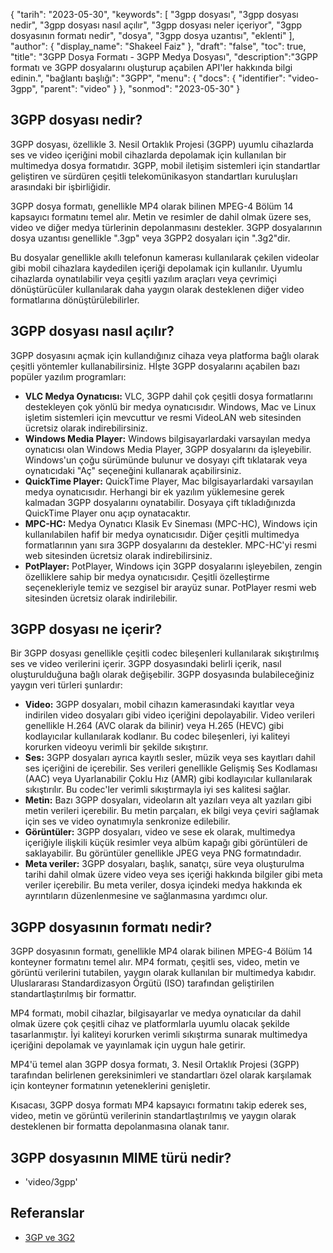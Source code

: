 {
"tarih": "2023-05-30",
  "keywords": [
"3gpp dosyası",
"3gpp dosyası nedir",
"3gpp dosyası nasıl açılır",
"3gpp dosyası neler içeriyor",
"3gpp dosyasının formatı nedir",
"dosya",
"3gpp dosya uzantısı",
"eklenti"
],
  "author": {
"display_name": "Shakeel Faiz"
},
"draft": "false",
"toc": true,
"title": "3GPP Dosya Formatı - 3GPP Medya Dosyası",
  "description":"3GPP formatı ve 3GPP dosyalarını oluşturup açabilen API'ler hakkında bilgi edinin.",
"bağlantı başlığı": "3GPP",
  "menu": {
    "docs": {
      "identifier": "video-3gpp",
      "parent": "video"
}
},
"sonmod": "2023-05-30"
}

## 3GPP dosyası nedir?

3GPP dosyası, özellikle 3. Nesil Ortaklık Projesi (3GPP) uyumlu cihazlarda ses ve video içeriğini mobil cihazlarda depolamak için kullanılan bir multimedya dosya formatıdır. 3GPP, mobil iletişim sistemleri için standartlar geliştiren ve sürdüren çeşitli telekomünikasyon standartları kuruluşları arasındaki bir işbirliğidir.

3GPP dosya formatı, genellikle MP4 olarak bilinen MPEG-4 Bölüm 14 kapsayıcı formatını temel alır. Metin ve resimler de dahil olmak üzere ses, video ve diğer medya türlerinin depolanmasını destekler. 3GPP dosyalarının dosya uzantısı genellikle ".3gp" veya 3GPP2 dosyaları için ".3g2"dir.

Bu dosyalar genellikle akıllı telefonun kamerası kullanılarak çekilen videolar gibi mobil cihazlara kaydedilen içeriği depolamak için kullanılır. Uyumlu cihazlarda oynatılabilir veya çeşitli yazılım araçları veya çevrimiçi dönüştürücüler kullanılarak daha yaygın olarak desteklenen diğer video formatlarına dönüştürülebilirler.

## 3GPP dosyası nasıl açılır?

3GPP dosyasını açmak için kullandığınız cihaza veya platforma bağlı olarak çeşitli yöntemler kullanabilirsiniz. Hİşte 3GPP dosyalarını açabilen bazı popüler yazılım programları:

- **VLC Medya Oynatıcısı:** VLC, 3GPP dahil çok çeşitli dosya formatlarını destekleyen çok yönlü bir medya oynatıcısıdır. Windows, Mac ve Linux işletim sistemleri için mevcuttur ve resmi VideoLAN web sitesinden ücretsiz olarak indirebilirsiniz.
- **Windows Media Player:** Windows bilgisayarlardaki varsayılan medya oynatıcısı olan Windows Media Player, 3GPP dosyalarını da işleyebilir. Windows'un çoğu sürümünde bulunur ve dosyayı çift tıklatarak veya oynatıcıdaki "Aç" seçeneğini kullanarak açabilirsiniz.
- **QuickTime Player:** QuickTime Player, Mac bilgisayarlardaki varsayılan medya oynatıcısıdır. Herhangi bir ek yazılım yüklemesine gerek kalmadan 3GPP dosyalarını oynatabilir. Dosyaya çift tıkladığınızda QuickTime Player onu açıp oynatacaktır.
- **MPC-HC:** Medya Oynatıcı Klasik Ev Sineması (MPC-HC), Windows için kullanılabilen hafif bir medya oynatıcısıdır. Diğer çeşitli multimedya formatlarının yanı sıra 3GPP dosyalarını da destekler. MPC-HC'yi resmi web sitesinden ücretsiz olarak indirebilirsiniz.
- **PotPlayer:** PotPlayer, Windows için 3GPP dosyalarını işleyebilen, zengin özelliklere sahip bir medya oynatıcısıdır. Çeşitli özelleştirme seçenekleriyle temiz ve sezgisel bir arayüz sunar. PotPlayer resmi web sitesinden ücretsiz olarak indirilebilir.

## 3GPP dosyası ne içerir?

Bir 3GPP dosyası genellikle çeşitli codec bileşenleri kullanılarak sıkıştırılmış ses ve video verilerini içerir. 3GPP dosyasındaki belirli içerik, nasıl oluşturulduğuna bağlı olarak değişebilir. 3GPP dosyasında bulabileceğiniz yaygın veri türleri şunlardır:

- **Video:** 3GPP dosyaları, mobil cihazın kamerasındaki kayıtlar veya indirilen video dosyaları gibi video içeriğini depolayabilir. Video verileri genellikle H.264 (AVC olarak da bilinir) veya H.265 (HEVC) gibi kodlayıcılar kullanılarak kodlanır. Bu codec bileşenleri, iyi kaliteyi korurken videoyu verimli bir şekilde sıkıştırır.
- **Ses:** 3GPP dosyaları ayrıca kayıtlı sesler, müzik veya ses kayıtları dahil ses içeriğini de içerebilir. Ses verileri genellikle Gelişmiş Ses Kodlaması (AAC) veya Uyarlanabilir Çoklu Hız (AMR) gibi kodlayıcılar kullanılarak sıkıştırılır. Bu codec'ler verimli sıkıştırmayla iyi ses kalitesi sağlar.
- **Metin:** Bazı 3GPP dosyaları, videoların alt yazıları veya alt yazıları gibi metin verileri içerebilir. Bu metin parçaları, ek bilgi veya çeviri sağlamak için ses ve video oynatımıyla senkronize edilebilir.
- **Görüntüler:** 3GPP dosyaları, video ve sese ek olarak, multimedya içeriğiyle ilişkili küçük resimler veya albüm kapağı gibi görüntüleri de saklayabilir. Bu görüntüler genellikle JPEG veya PNG formatındadır.
- **Meta veriler:** 3GPP dosyaları, başlık, sanatçı, süre veya oluşturulma tarihi dahil olmak üzere video veya ses içeriği hakkında bilgiler gibi meta veriler içerebilir. Bu meta veriler, dosya içindeki medya hakkında ek ayrıntıların düzenlenmesine ve sağlanmasına yardımcı olur.

## 3GPP dosyasının formatı nedir?

3GPP dosyasının formatı, genellikle MP4 olarak bilinen MPEG-4 Bölüm 14 konteyner formatını temel alır. MP4 formatı, çeşitli ses, video, metin ve görüntü verilerini tutabilen, yaygın olarak kullanılan bir multimedya kabıdır. Uluslararası Standardizasyon Örgütü (ISO) tarafından geliştirilen standartlaştırılmış bir formattır.

MP4 formatı, mobil cihazlar, bilgisayarlar ve medya oynatıcılar da dahil olmak üzere çok çeşitli cihaz ve platformlarla uyumlu olacak şekilde tasarlanmıştır. İyi kaliteyi korurken verimli sıkıştırma sunarak multimedya içeriğini depolamak ve yayınlamak için uygun hale getirir.

MP4'ü temel alan 3GPP dosya formatı, 3. Nesil Ortaklık Projesi (3GPP) tarafından belirlenen gereksinimleri ve standartları özel olarak karşılamak için konteyner formatının yeteneklerini genişletir.

Kısacası, 3GPP dosya formatı MP4 kapsayıcı formatını takip ederek ses, video, metin ve görüntü verilerinin standartlaştırılmış ve yaygın olarak desteklenen bir formatta depolanmasına olanak tanır.

## 3GPP dosyasının MIME türü nedir?

- 'video/3gpp'

## Referanslar
* [3GP ve 3G2](https://en.wikipedia.org/wiki/3GP_and_3G2)

